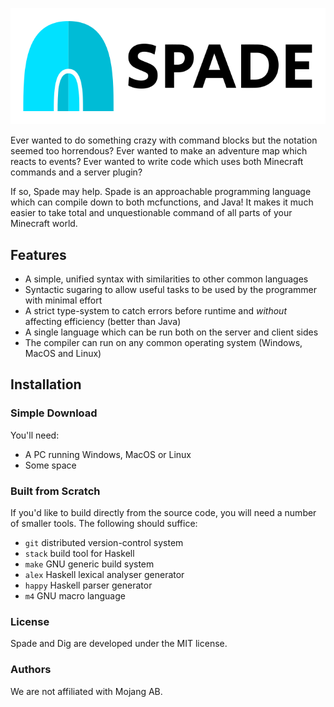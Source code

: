 ![Spade logo](./doc/img/spade_logo.svg)

Ever wanted to do something crazy with command blocks but the notation seemed too horrendous?
Ever wanted to make an adventure map which reacts to events?
Ever wanted to write code which uses both Minecraft commands and a server plugin?

If so, Spade may help.
Spade is an approachable programming language which can compile down to both mcfunctions, and Java!
It makes it much easier to take total and unquestionable command of all parts of your Minecraft world.

## Features

- A simple, unified syntax with similarities to other common languages
- Syntactic sugaring to allow useful tasks to be used by the programmer with minimal effort
- A strict type-system to catch errors before runtime and _without_ affecting efficiency (better than Java)
- A single language which can be run both on the server and client sides
- The compiler can run on any common operating system (Windows, MacOS and Linux)

## Installation

### Simple Download

You'll need:

- A PC running Windows, MacOS or Linux
- Some space

### Built from Scratch

If you'd like to build directly from the source code, you will need a number of smaller tools.
The following should suffice:

- `git` distributed version-control system
- `stack` build tool for Haskell
- `make` GNU generic build system
- `alex` Haskell lexical analyser generator
- `happy` Haskell parser generator
- `m4` GNU macro language

### License

Spade and Dig are developed under the MIT license.

### Authors

We are not affiliated with Mojang AB.
